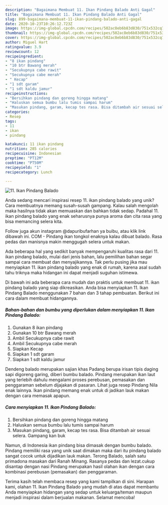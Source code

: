 ```yaml
---
description: "Bagaimana Membuat 11. Ikan Pindang Balado Anti Gagal"
title: "Bagaimana Membuat 11. Ikan Pindang Balado Anti Gagal"
slug: 899-bagaimana-membuat-11-ikan-pindang-balado-anti-gagal
date: 2020-10-23T10:26:12.723Z
image: https://img-global.cpcdn.com/recipes/502ac8eb6b83d830/751x532cq70/11-ikan-pindang-balado-foto-resep-utama.jpg
thumbnail: https://img-global.cpcdn.com/recipes/502ac8eb6b83d830/751x532cq70/11-ikan-pindang-balado-foto-resep-utama.jpg
cover: https://img-global.cpcdn.com/recipes/502ac8eb6b83d830/751x532cq70/11-ikan-pindang-balado-foto-resep-utama.jpg
author: Miguel Hart
ratingvalue: 3.9
reviewcount: 12
recipeingredient:
- "8 ikan pindang"
- "10 btr Bawang merah"
- "Secukupnya cabe rawit"
- "Secukupnya cabe merah"
- " Kecap"
- "1 sdt garam"
- "1 sdt kaldu jamur"
recipeinstructions:
- "Bersihkan pindang dan goreng hingga matang"
- "Haluskan semua bumbu lalu tumis sampai harum"
- "Masukan pindang, garam, kecap tes rasa. Bisa ditambah air sesuai selera. Gampang kan buk"
categories:
- Resep
tags:
- 11
- ikan
- pindang

katakunci: 11 ikan pindang 
nutrition: 285 calories
recipecuisine: Indonesian
preptime: "PT12M"
cooktime: "PT50M"
recipeyield: "1"
recipecategory: Lunch

---
```



![11. Ikan Pindang Balado](https://img-global.cpcdn.com/recipes/502ac8eb6b83d830/751x532cq70/11-ikan-pindang-balado-foto-resep-utama.jpg)

Anda sedang mencari inspirasi resep 11. ikan pindang balado yang unik? Cara membuatnya memang susah-susah gampang. Kalau salah mengolah maka hasilnya tidak akan memuaskan dan bahkan tidak sedap. Padahal 11. ikan pindang balado yang enak seharusnya punya aroma dan cita rasa yang bisa memancing selera kita.

Follow juga akun instagram @dapuribufarhan ya buibu, atau klik link dibawah ini. COM - Pindang ikan tongkol enaknya kalau dibuat balado. Rasa pedas dan manisnya makin menggugah selera untuk makan.

Ada beberapa hal yang sedikit banyak mempengaruhi kualitas rasa dari 11. ikan pindang balado, mulai dari jenis bahan, lalu pemilihan bahan segar sampai cara membuat dan menyajikannya. Tak perlu pusing jika mau menyiapkan 11. ikan pindang balado yang enak di rumah, karena asal sudah tahu triknya maka hidangan ini dapat menjadi suguhan istimewa.


Di bawah ini ada beberapa cara mudah dan praktis untuk membuat 11. ikan pindang balado yang siap dikreasikan. Anda bisa menyiapkan 11. Ikan Pindang Balado menggunakan 7 bahan dan 3 tahap pembuatan. Berikut ini cara dalam membuat hidangannya.

<!--inarticleads1-->

##### Bahan-bahan dan bumbu yang diperlukan dalam menyiapkan 11. Ikan Pindang Balado:

1. Gunakan 8 ikan pindang
1. Gunakan 10 btr Bawang merah
1. Ambil Secukupnya cabe rawit
1. Ambil Secukupnya cabe merah
1. Siapkan  Kecap
1. Siapkan 1 sdt garam
1. Siapkan 1 sdt kaldu jamur


Dendeng balado merupakan sajian khas Padang berupa irisan tipis daging sapi digoreng garing, diberi bumbu balado. Pindang merupakan ikan laut yang terlebih dahulu mengalami proses perebusan, pemasakan dan penggaraman sebelum dijajakan di pasaran. Lihat juga resep Pindang Nila enak lainnya. Ikan pindang memang enak untuk di jadikan lauk makan dengan cara memasak apapun. 

<!--inarticleads2-->

##### Cara menyiapkan 11. Ikan Pindang Balado:

1. Bersihkan pindang dan goreng hingga matang
1. Haluskan semua bumbu lalu tumis sampai harum
1. Masukan pindang, garam, kecap tes rasa. Bisa ditambah air sesuai selera. Gampang kan buk


Namun, di Indonesia ikan pindang bisa dimasak dengan bumbu balado. Pindang memiliki rasa yang unik saat dimakan maka dari itu pindang balado sangat cocok untuk dijadikan lauk makan. Terong Balado, salah satu primadona masakan dari Ranah Minang. Rasanya pedas dan lezat.cukup disantap dengan nasi Pindang merupakan hasil olahan ikan dengan cara kombinasi perebusan (pemasakan) dan penggaraman. 

Terima kasih telah membaca resep yang kami tampilkan di sini. Harapan kami, olahan 11. Ikan Pindang Balado yang mudah di atas dapat membantu Anda menyiapkan hidangan yang sedap untuk keluarga/teman maupun menjadi inspirasi dalam berjualan makanan. Selamat mencoba!
